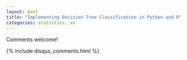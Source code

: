 ```yaml
---
layout: post
title: "Implementing Decision Tree Classification in Python and R"
categories: statistics, xx
---
```

 

Comments welcome!

{% include disqus_comments.html %}
